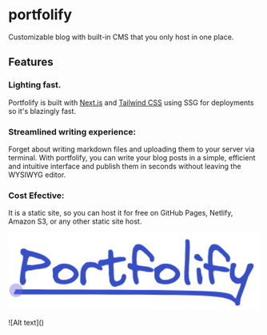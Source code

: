 # portfolify
Customizable blog with built-in CMS that you only host in one place.

## Features

### Lighting fast.

Portfolify is built with [Next.js](https://nextjs.org/) and [Tailwind CSS](https://tailwindcss.com/) using SSG for deployments so it's blazingly fast.


### Streamlined writing experience: 
Forget about writing markdown files and uploading them to your server via terminal. With portfolify, you can write your blog posts in a simple, efficient and intuitive interface and publish them in seconds without leaving the WYSIWYG editor.

### Cost Efective: 
It is a static site, so you can host it for free on GitHub Pages, Netlify, Amazon S3, or any other static site host.


<p align="left">
<img src=".github/media/icon.excalidraw.png", width="600">
</p>![Alt text]()